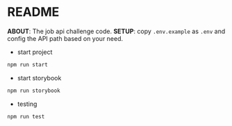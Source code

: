 # README

**ABOUT**: The job api challenge code.
**SETUP**: copy `.env.example` as `.env` and config the API path based on your need.

- start project

```bash
npm run start
```

- start storybook

```bash
npm run storybook
```

- testing

```bash
npm run test
```
